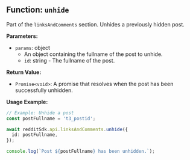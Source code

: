 ## Function: `unhide`

Part of the `linksAndComments` section. Unhides a previously hidden post.

**Parameters:**

- `params`: object
  - An object containing the fullname of the post to unhide.
  - `id`: string - The fullname of the post.

**Return Value:**

- `Promise<void>`: A promise that resolves when the post has been successfully unhidden.

**Usage Example:**

```typescript
// Example: Unhide a post
const postFullname = 't3_postid';

await redditSdk.api.linksAndComments.unhide({
  id: postFullname,
});

console.log(`Post ${postFullname} has been unhidden.`);
``` 